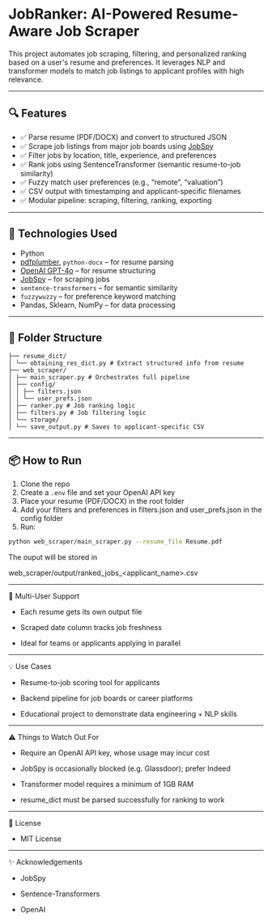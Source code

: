 # JobRanker: AI-Powered Resume-Aware Job Scraper

This project automates job scraping, filtering, and personalized ranking based on a user's resume and preferences. It leverages NLP and transformer models to match job listings to applicant profiles with high relevance.

---

## 🔍 Features

- ✅ Parse resume (PDF/DOCX) and convert to structured JSON
- ✅ Scrape job listings from major job boards using [JobSpy](https://github.com/cullenwatson/JobSpy)
- ✅ Filter jobs by location, title, experience, and preferences
- ✅ Rank jobs using SentenceTransformer (semantic resume-to-job similarity)
- ✅ Fuzzy match user preferences (e.g., “remote”, “valuation”)
- ✅ CSV output with timestamping and applicant-specific filenames
- ✅ Modular pipeline: scraping, filtering, ranking, exporting

---

## 🚀 Technologies Used

- Python
- [pdfplumber](https://github.com/jsvine/pdfplumber), `python-docx` – for resume parsing
- [OpenAI GPT-4o](https://platform.openai.com/docs/models/gpt-4o) – for resume structuring
- [JobSpy](https://github.com/cullenwatson/JobSpy) – for scraping jobs
- `sentence-transformers` – for semantic similarity
- `fuzzywuzzy` – for preference keyword matching
- Pandas, Sklearn, NumPy – for data processing

---

## 📁 Folder Structure
```
├── resume_dict/
│ └── obtaining_res_dict.py # Extract structured info from resume
├── web_scraper/
│ ├── main_scraper.py # Orchestrates full pipeline
│ ├── config/
│ │ ├── filters.json
│ │ └── user_prefs.json
│ ├── ranker.py # Job ranking logic
│ ├── filters.py # Job filtering logic
│ └── storage/
│ └── save_output.py # Saves to applicant-specific CSV

```

---

## 📦 How to Run

1. Clone the repo
2. Create a `.env` file and set your OpenAI API key
3. Place your resume (PDF/DOCX) in the root folder
4. Add your filters and preferences in filters.json and user_prefs.json in the config folder
5. Run:

```bash
python web_scraper/main_scraper.py --resume_file Resume.pdf
```
The ouput will be stored in 

web_scraper/output/ranked_jobs_<applicant_name>.csv

---

👤 Multi-User Support

  - Each resume gets its own output file

  - Scraped date column tracks job freshness

  - Ideal for teams or applicants applying in parallel

---

💡 Use Cases

  - Resume-to-job scoring tool for applicants

  - Backend pipeline for job boards or career platforms

  - Educational project to demonstrate data engineering + NLP skills

---

⚠️ Things to Watch Out For

  - Require an OpenAI API key, whose usage may incur cost

  - JobSpy is occasionally blocked (e.g. Glassdoor); prefer Indeed

  - Transformer model requires a minimum of 1GB RAM

  - resume_dict must be parsed successfully for ranking to work

---

📄 License

 - MIT License

---

✨ Acknowledgements

  - JobSpy

  - Sentence-Transformers

  - OpenAI

